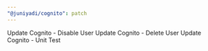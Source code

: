```yaml
---
"@juniyadi/cognito": patch
---
```


Update Cognito - Disable User
Update Cognito - Delete User
Update Cognito - Unit Test
